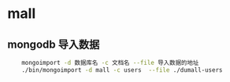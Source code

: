 # mall

## mongodb 导入数据

```bash
	mongoimport -d 数据库名 -c 文档名 --file 导入数据的地址
	./bin/mongoimport -d mall -c users  --file ./dumall-users
```